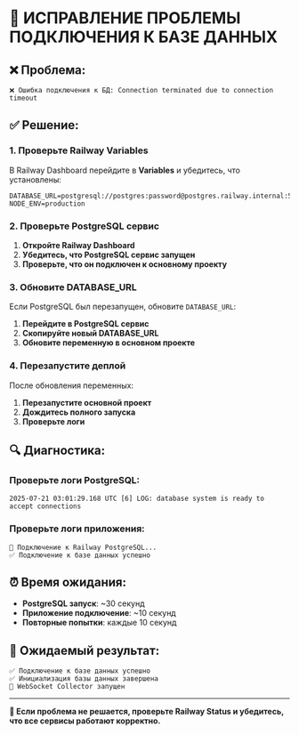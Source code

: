 # 🔧 ИСПРАВЛЕНИЕ ПРОБЛЕМЫ ПОДКЛЮЧЕНИЯ К БАЗЕ ДАННЫХ

## ❌ Проблема:
```
❌ Ошибка подключения к БД: Connection terminated due to connection timeout
```

## ✅ Решение:

### 1. Проверьте Railway Variables

В Railway Dashboard перейдите в **Variables** и убедитесь, что установлены:

```
DATABASE_URL=postgresql://postgres:password@postgres.railway.internal:5432/railway
NODE_ENV=production
```

### 2. Проверьте PostgreSQL сервис

1. **Откройте Railway Dashboard**
2. **Убедитесь, что PostgreSQL сервис запущен**
3. **Проверьте, что он подключен к основному проекту**

### 3. Обновите DATABASE_URL

Если PostgreSQL был перезапущен, обновите `DATABASE_URL`:

1. **Перейдите в PostgreSQL сервис**
2. **Скопируйте новый DATABASE_URL**
3. **Обновите переменную в основном проекте**

### 4. Перезапустите деплой

После обновления переменных:

1. **Перезапустите основной проект**
2. **Дождитесь полного запуска**
3. **Проверьте логи**

## 🔍 Диагностика:

### Проверьте логи PostgreSQL:
```
2025-07-21 03:01:29.168 UTC [6] LOG: database system is ready to accept connections
```

### Проверьте логи приложения:
```
🚂 Подключение к Railway PostgreSQL...
✅ Подключение к базе данных успешно
```

## ⏰ Время ожидания:

- **PostgreSQL запуск**: ~30 секунд
- **Приложение подключение**: ~10 секунд
- **Повторные попытки**: каждые 10 секунд

## 🎯 Ожидаемый результат:

```
✅ Подключение к базе данных успешно
✅ Инициализация базы данных завершена
🚀 WebSocket Collector запущен
```

---

**🔧 Если проблема не решается, проверьте Railway Status и убедитесь, что все сервисы работают корректно.** 